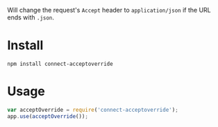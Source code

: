 Will change the request's `Accept` header to `application/json` if the
URL ends with `.json`.

# Install

    npm install connect-acceptoverride

# Usage

```javascript
var acceptOverride = require('connect-acceptoverride');
app.use(acceptOverride());
```
